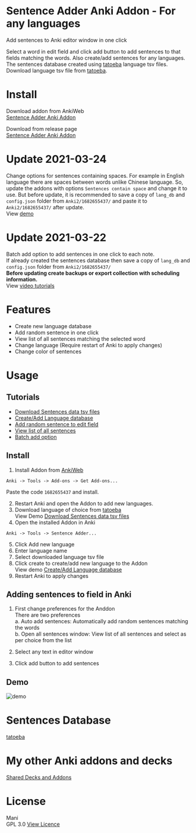 # Sentence Adder Anki Addon - For any languages
 Add sentences to Anki editor window in one click

 Select a word in edit field and click add button to add sentences to that fields matching the words. Also create/add sentences for any languages. The sentences database created using [tatoeba](https://tatoeba.org/eng/downloads) language tsv files. Download language tsv file from [tatoeba](https://tatoeba.org/eng/downloads).

 # Install
 Download addon from AnkiWeb<br>
 [Sentence Adder Anki Addon](https://ankiweb.net/shared/info/1682655437)

 Download from release page<br>
 [Sentence Adder Anki Addon](https://github.com/krmanik/Sentence-Adder-Anki-Addon/releases)

 # Update 2021-03-24
  Change options for sentences containing spaces. For example in English language there are spaces between words unlike Chinese language. So, update the addons with options ```Sentences contain space``` and change it to use. But before update, it is recommended to save a copy of ```lang_db``` and ```config.json``` folder from ```Anki2/1682655437/``` and paste it to  ```Anki2/1682655437/``` after update.<br>
  View [demo](demo/demo_sen_spaces.gif)
 

 # Update 2021-03-22
  Batch add option to add sentences in one click to each note.<br>
  If already created the sentences database then save a copy of ```lang_db``` and ```config.json``` folder from ```Anki2/1682655437/``` <br>
 **Before updating create backups or export collection with scheduling information.** <br>
 View [video tutorials](https://www.youtube.com/playlist?list=PLuy0icdF039z-kYxCLCmD3xdUynmFNbas)

 # Features
 - Create new language database
 - Add random sentence in one click
 - View list of all sentences matching the selected word
 - Change language (Require restart of Anki to apply changes)
 - Change color of sentences
 

 # Usage

 ## Tutorials
 - [Download Sentences data tsv files](demo/demo_download_tsv.gif)
 - [Create/Add Language database](demo/demo_add_lang.gif)
 - [Add random sentence to edit field](demo/demo_add_random_sen.gif)
 - [View list of all sentences](demo/demo_view_all_sen.gif)
 - [Batch add option](demo/batch_add_sentences.gif)

 ## Install
 1. Install Addon from [AnkiWeb](https://ankiweb.net/shared/info/1682655437)
 ```
 Anki -> Tools -> Add-ons -> Get Add-ons...
 ```
 Paste the code ```1682655437``` and install.

 2. Restart Anki and open the Addon to add new languages.
 3. Download language of choice from [tatoeba](https://tatoeba.org/eng/downloads)
 <br> View Demo [Download Sentences data tsv files](demo/demo_download_tsv.gif)
 4. Open the installed Addon in Anki
 ```
 Anki -> Tools -> Sentence Adder...
 ```
 5. Click Add new language
 6. Enter language name
 7. Select downloaded language tsv file 
 8. Click create to create/add new language to the Addon
 <br>View demo [Create/Add Language database](demo/demo_add_lang.gif)
 9. Restart Anki to apply changes

 ## Adding sentences to field in Anki
 1. First change preferences for the Anddon
 <br>There are two preferences
<br> a. Auto add sentences: Automatically add random sentences matching the words
<br> b. Open all sentences window: View list of all sentences and select as per choice from the list
 
 2. Select any text in editor window 
 3. Click add button to add sentences
 
 ## Demo
 ![demo](demo/demo_add_random_sen.gif)

 # Sentences Database 
 [tatoeba](https://tatoeba.org/eng/downloads)

 # My other Anki addons and decks
 [Shared Decks and Addons](https://ankiweb.net/shared/byauthor/86203928)

 # License
 Mani
 <br> GPL 3.0
 [View Licence](License)